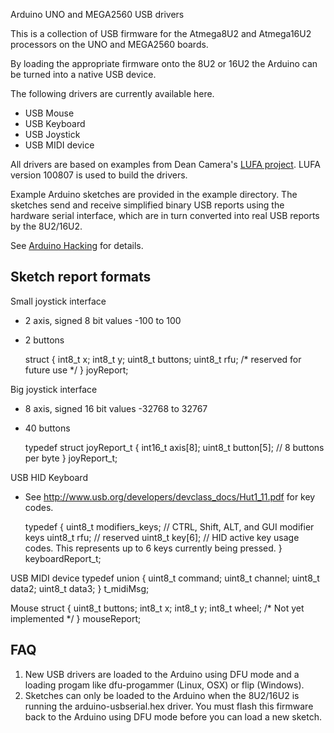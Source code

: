 Arduino UNO and MEGA2560 USB drivers

This is a collection of USB firmware for the Atmega8U2 and Atmega16U2 processors
on the UNO and MEGA2560 boards.

By loading the appropriate firmware onto the 8U2 or 16U2 the Arduino can be turned
into a native USB device.

The following drivers are currently available here.

* USB Mouse
* USB Keyboard
* USB Joystick
* USB MIDI device

All drivers are based on examples from Dean Camera's <a href="http://www.fourwalledcubicle.com/LUFA.php"> LUFA project</a>.
LUFA version 100807 is used to build the drivers.

Example Arduino sketches are provided in the example directory.  The sketches send and receive simplified binary
USB reports using the hardware serial interface, which are in turn converted into real USB reports by the 8U2/16U2.

See <a href="http://hunt.net.nz/users/darran">Arduino Hacking</a> for details.

Sketch report formats
---------------------

Small joystick interface
* 2 axis, signed 8 bit values -100 to 100
* 2 buttons

	struct {
	    int8_t x;
	    int8_t y;
	    uint8_t buttons;
	    uint8_t rfu; 	/* reserved for future use */
	} joyReport;

Big joystick interface
* 8 axis, signed 16 bit values -32768 to 32767
* 40 buttons

	typedef struct joyReport_t {
	    int16_t axis[8];
	    uint8_t button[5]; // 8 buttons per byte
	} joyReport_t;

USB HID Keyboard 
* See <a href="http://www.usb.org/developers/devclass_docs/Hut1_11.pdf">http://www.usb.org/developers/devclass_docs/Hut1_11.pdf</a> for key codes.

	typedef {
	    uint8_t modifiers_keys;	// CTRL, Shift, ALT, and GUI modifier keys
	    uint8_t rfu;		// reserved
	    uint8_t key[6];		// HID active key usage codes. This represents up to 6 keys currently being pressed.
	} keyboardReport_t;

USB MIDI device
	typedef union {
	    uint8_t command;
	    uint8_t channel;
	    uint8_t data2;
	    uint8_t data3;
	} t_midiMsg;

Mouse
	struct {
	    uint8_t buttons;
	    int8_t x;
	    int8_t y;
	    int8_t wheel;	/* Not yet implemented */
	} mouseReport;

FAQ
---

1. New USB drivers are loaded to the Arduino using DFU mode and a loading progam
   like dfu-progammer (Linux, OSX) or flip (Windows).
2. Sketches can only be loaded to the Arduino when the 8U2/16U2 is running the
   arduino-usbserial.hex driver. You must flash this firmware back to the Arduino 
   using DFU mode before you can load a new sketch.
